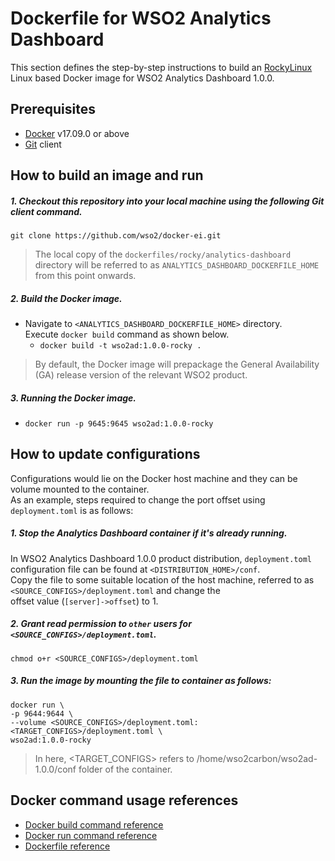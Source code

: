 # Dockerfile for WSO2 Analytics Dashboard #

This section defines the step-by-step instructions to build an [RockyLinux](https://hub.docker.com/_/rockylinux) Linux based Docker image for WSO2 Analytics Dashboard 1.0.0.

## Prerequisites

* [Docker](https://www.docker.com/get-docker) v17.09.0 or above
* [Git](https://git-scm.com/book/en/v2/Getting-Started-Installing-Git) client

## How to build an image and run

##### 1. Checkout this repository into your local machine using the following Git client command.

```
git clone https://github.com/wso2/docker-ei.git
```

>The local copy of the `dockerfiles/rocky/analytics-dashboard` directory will be referred to as `ANALYTICS_DASHBOARD_DOCKERFILE_HOME` from this point onwards.

##### 2. Build the Docker image.

- Navigate to `<ANALYTICS_DASHBOARD_DOCKERFILE_HOME>` directory. <br>
  Execute `docker build` command as shown below.
    + `docker build -t wso2ad:1.0.0-rocky .`

> By default, the Docker image will prepackage the General Availability (GA) release version of the relevant WSO2 product.

##### 3. Running the Docker image.

- `docker run -p 9645:9645 wso2ad:1.0.0-rocky`

## How to update configurations

Configurations would lie on the Docker host machine and they can be volume mounted to the container. <br>
As an example, steps required to change the port offset using `deployment.toml` is as follows:

##### 1. Stop the Analytics Dashboard container if it's already running.

In WSO2 Analytics Dashboard 1.0.0 product distribution, `deployment.toml` configuration file can be found at `<DISTRIBUTION_HOME>/conf`.<br>
Copy the file to some suitable location of the host machine, referred to as `<SOURCE_CONFIGS>/deployment.toml` and change the<br>
offset value (`[server]->offset`) to 1.

##### 2. Grant read permission to `other` users for `<SOURCE_CONFIGS>/deployment.toml`.

```
chmod o+r <SOURCE_CONFIGS>/deployment.toml
```

##### 3. Run the image by mounting the file to container as follows:

```
docker run \
-p 9644:9644 \
--volume <SOURCE_CONFIGS>/deployment.toml:<TARGET_CONFIGS>/deployment.toml \
wso2ad:1.0.0-rocky
```

> In here, <TARGET_CONFIGS> refers to /home/wso2carbon/wso2ad-1.0.0/conf folder of the container.

## Docker command usage references

* [Docker build command reference](https://docs.docker.com/engine/reference/commandline/build/)
* [Docker run command reference](https://docs.docker.com/engine/reference/run/)
* [Dockerfile reference](https://docs.docker.com/engine/reference/builder/)
